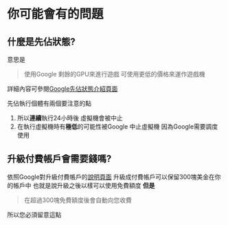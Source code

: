 # 你可能會有的問題

## 什麼是先佔狀態?

意思是

> 使用Google 剩餘的GPU來進行遊戲 可使用更低的價格來運作遊戲機

詳細內容可參閱[Google先佔狀態介紹頁面](https://cloud.google.com/compute/docs/instances/preemptible?hl=zh_TW&_ga=2.165478527.-1166626150.1566580264)

先佔執行個體有兩個要注意的點

1. 所以**連續**執行24小時後 虛擬機會被中止
2. 在執行虛擬機時有**極低**的可能性被Google 中止虛擬機 因為Google需要調度使用

## 升級付費帳戶會需要錢嗎?

依照Google對升級付費帳戶的[說明頁面](https://cloud.google.com/free/docs/gcp-free-tier?hl=zh_TW&_ga=2.217959766.-1906969446.1566836275#how-to-upgrade) 升級成付費帳戶可以保留300塊美金在你的帳戶中 也就是說升級之後以樣可以使用免費額度 **但是**

> 在超過300塊免費額度後會自動向您收費

所以您必須留意這點